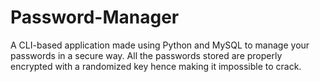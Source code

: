 # Password-Manager
A CLI-based application made using Python and MySQL to manage your passwords in a secure way. All the passwords stored are properly encrypted with a randomized key hence making it impossible to crack. 
